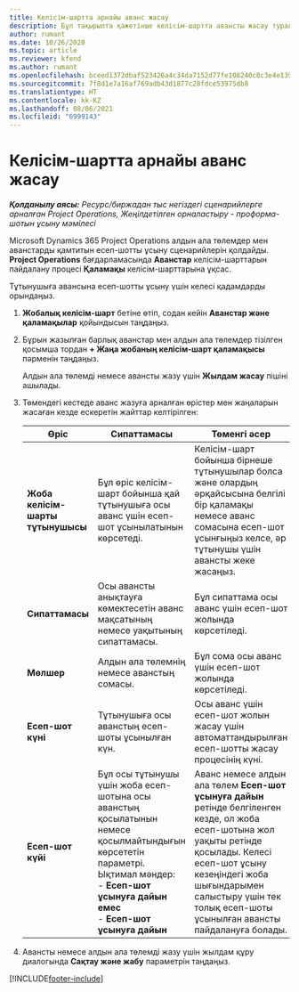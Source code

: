```yaml
---
title: Келісім-шартта арнайы аванс жасау
description: Бұл тақырыпта қажетінше келісім-шартта авансты жасау туралы ақпарат берілген.
author: rumant
ms.date: 10/26/2020
ms.topic: article
ms.reviewer: kfend
ms.author: rumant
ms.openlocfilehash: bceed1372dbaf523426a4c34da7152d77fe108240c8c3e4e1390c43b1cf536a4
ms.sourcegitcommit: 7f8d1e7a16af769adb43d1877c28fdce53975db8
ms.translationtype: HT
ms.contentlocale: kk-KZ
ms.lasthandoff: 08/06/2021
ms.locfileid: "6999143"
---
```

# <a name="creating-an-ad-hoc-advance-on-a-contract"></a>Келісім-шартта арнайы аванс жасау

_**Қолданылу аясы:** Ресурс/биржадан тыс негіздегі сценарийлерге арналған Project Operations, Жеңілдетілген орналастыру - проформа-шотын ұсыну мәмілесі_

Microsoft Dynamics 365 Project Operations алдын ала төлемдер мен аванстарды қамтитын есеп-шотты ұсыну сценарийлерін қолдайды. **Project Operations** бағдарламасында **Аванстар** келісім-шарттарын пайдалану процесі **Қаламақы** келісім-шарттарына ұқсас. 

Тұтынушыға авансына есеп-шотты ұсыну үшін келесі қадамдарды орындаңыз.

1. **Жобалық келісім-шарт** бетіне өтіп, содан кейін **Аванстар және қаламақылар** қойындысын таңдаңыз.
2. Бұрын жазылған барлық аванстар мен алдын ала төлемдер тізілген қосымша тордан **+ Жаңа жобаның келісім-шарт қаламақысы** пәрменін таңдаңыз. 

    Алдын ала төлемді немесе авансты жазу үшін **Жылдам жасау** пішіні ашылады.
    
3. Төмендегі кестеде аванс жазуға арналған өрістер мен жаңаларын жасаған кезде ескеретін жайттар келтірілген:

    | Өріс | Сипаттамасы | Төменгі әсер |
    | --- | --- | --- |
    | **Жоба келісім-шарты тұтынушысы** | Бұл өріс келісім-шарт бойынша қай тұтынушыға осы аванс үшін есеп-шот ұсынылатынын көрсетеді. | Келісім-шарт бойынша бірнеше тұтынушылар болса және олардың әрқайсысына белгілі бір қаламақы немесе аванс сомасына есеп-шот ұсынғыңыз келсе, әр тұтынушы үшін авансты жеке жасаңыз. |
    | **Сипаттамасы** | Осы авансты анықтауға көмектесетін аванс мақсатының немесе уақытының сипаттамасы. | Бұл сипаттама осы аванс үшін есеп-шот жолында көрсетіледі. |
    | **Мөлшер** | Алдын ала төлемнің немесе аванстың сомасы. | Бұл сома осы аванс үшін есеп-шот жолында көрсетіледі. |
    | **Есеп-шот күні** | Тұтынушыға осы аванстың есеп-шоты ұсынылған күн. | Осы аванс үшін есеп-шот жолын жасау үшін автоматтандырылған есеп-шотты жасау процесінің күні. |
    | **Есеп-шот күйі** | Бұл осы тұтынушы үшін жоба есеп-шотына осы аванстың қосылатынын немесе қосылмайтындығын көрсететін параметрі. Ықтимал мәндер:</br>- **Есеп-шот ұсынуға дайын емес**</br>- **Есеп-шот ұсынуға дайын** | Аванс немесе алдын ала төлем **Есеп-шот ұсынуға дайын** ретінде белгіленген кезде, ол жоба есеп-шотына жол уақыты ретінде қосылады. Келесі есеп-шот ұсыну кезеңіндегі жоба шығындарымен салыстыру үшін тек толық есеп-шоты ұсынылған авансты пайдалануға болады. |

4. Авансты немесе алдын ала төлемді жазу үшін жылдам құру диалогында **Сақтау және жабу** параметрін таңдаңыз.


[!INCLUDE[footer-include](../../includes/footer-banner.md)]
